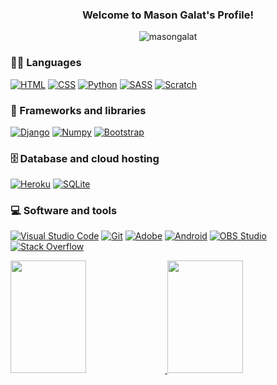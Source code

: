 <!--
**spacewizard66/spacewizard66** is a ✨ _special_ ✨ repository because its `README.md` (this file) appears on your GitHub profile.

Here are some ideas to get you started:

- 🔭 I’m currently working on ...
- 🌱 I’m currently learning ...
- 👯 I’m looking to collaborate on ...
- 🤔 I’m looking for help with ...
- 💬 Ask me about ...
- 📫 How to reach me: ...
- 😄 Pronouns: ...
- ⚡ Fun fact: ...
-->

<h3 align="center">Welcome to Mason Galat's Profile! <!--<img src="https://media.giphy.com/media/hvRJCLFzcasrR4ia7z/giphy.gif" width="28">--></h3>

<!--
![Profile views](https://gpvc.arturio.dev/spacewizard66&color=blueviolet)
-->
<p align="center"> <img src="https://komarev.com/ghpvc/?username=spacewizard66&label=Profile%20views&color=blueviolet&style=flat" alt="masongalat" /> </p>



<!--## 🛠️ Tools-->

### 👨‍💻 Languages

<p>
    <a href="https://github.com/search?q=user%3spacewizard66+language%3Ahtml"><img alt="HTML" src="https://img.shields.io/badge/HTML-E34F26.svg?logo=html5&logoColor=white"></a>
    <a href="https://github.com/search?q=user%3spacewizard66+language%3Acss"><img alt="CSS" src="https://img.shields.io/badge/CSS-1572B6.svg?logo=css3&logoColor=white"></a>
    <!--<a href="https://github.com/search?q=user%3spacewizard66+language%3Ajavascript"><img alt="JavaScript" src="https://img.shields.io/badge/JavaScript-F7DF1E.svg?logo=javascript&logoColor=black"></a>-->
    <a href="https://github.com/search?q=user%3spacewizard66+language%3Apython"><img alt="Python" src="https://img.shields.io/badge/Python-14354C.svg?logo=python&logoColor=white"></a>
    <a href="https://github.com/search?q=user%3spacewizard66+language%3Asass"><img alt="SASS" src="https://img.shields.io/badge/Sass-hotpink.svg?logo=SASS&logoColor=white"></a>
    <a href="https://github.com/search?q=user%3spacewizard66+language%3Ascratch"><img alt="Scratch" src="https://img.shields.io/badge/Scratch-4D97FF.svg?logo=scratch&logoColor=white"></a>
</p>

### 🧰 Frameworks and libraries

<p>
    <a href="#"><img alt="Django" src="https://img.shields.io/badge/Django-092E20?logo=Django&logoColor=white"></a>
    <a href="#"><img alt="Numpy" src="https://img.shields.io/badge/Numpy-013243?logo=Numpy&logoColor=white"></a>
    <a href="#"><img alt="Bootstrap" src="https://img.shields.io/badge/Bootstrap-7952B3.svg?logo=bootstrap&logoColor=white"></a>
    <!--<a href="#"><img alt="Pygame" src="https://img.shields.io/badge/Pygame-092E20?logo=Pygame&logoColor=white"></a>-->
    <!--<a href="#"><img alt="Arduino" src="https://img.shields.io/badge/-Arduino-00979D?logo=Arduino&logoColor=white"></a>-->
    <!--<a href="#"><img alt="Wordpress" src="https://img.shields.io/badge/Wordpress-21759B?logo=wordpress&logoColor=white"></a>-->
</p>

### 🗄️ Database and cloud hosting

<p>
    <!--<a href="#"><img alt="GitHub Pages" src="https://img.shields.io/badge/GitHub%20Pages-327FC7.svg?logo=github&logoColor=white"></a>-->
    <a href="#"><img alt="Heroku" src="https://img.shields.io/badge/Heroku-430098.svg?logo=heroku&logoColor=white"></a>
    <a href="#"><img alt="SQLite" src ="https://img.shields.io/badge/SQLite-07405e.svg?logo=sqlite&logoColor=white"></a>
</p>

### 💻 Software and tools

<p>
    <a href="#"><img alt="Visual Studio Code" src="https://img.shields.io/badge/Visual%20Studio%20Code-0078d7.svg?logo=visual-studio-code&logoColor=white"></a>
    <a href="#"><img alt="Git" src="https://img.shields.io/badge/Git-F05033.svg?logo=git&logoColor=white"></a>
    <a href="#"><img alt="Adobe" src="https://img.shields.io/badge/Adobe-FF0000.svg?logo=adobe&logoColor=white"></a>
    <a href="#"><img alt="Android" src="https://img.shields.io/badge/Android-3DDC84?logo=android&logoColor=white"></a>
    <!--<a href="#"><img alt="Google Sheets" src="https://img.shields.io/badge/Google%20Sheets-34A853.svg?logo=google%20sheets&logoColor=white"></a>-->
    <a href="#"><img alt="OBS Studio" src="https://img.shields.io/badge/-OBS%20Studio-302E31?logo=obs-studio&logoColor=white"></a>
    <a href="#"><img alt="Stack Overflow" src="https://img.shields.io/badge/-Stack%20Overflow-FE7A16?logo=stack-overflow&logoColor=white"></a>
</p>



<a href="https://github.com/spacewizard66">
  <img height="180em" width="49%" src="https://github-readme-stats.vercel.app/api/top-langs/?username=spacewizard66&theme=highcontrast&layout=compact&line_height=30" />
</a>

<a href="https://github.com/spacewizard66">
  <img height="180em" width="49%" src="https://github-readme-stats.vercel.app/api?username=spacewizard66&show_icons=true&include_all_contributes=true&count_private=true&hide=issues&theme=highcontrast&line_height=30" />
</a>
<!--
<a href="https://github.com/spacewizard66">
  <img height="180em" src="https://github-readme-streak-stats.herokuapp.com/?user=spacewizard66&" />
</a>
-->

